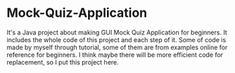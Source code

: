 # Mock-Quiz-Application
It's a Java project about making GUI Mock Quiz Application for beginners.
It includes the whole code of this project and each step of it.
Some of code is made by myself through tutorial, some of them are from examples online for reference for beginners.
I think maybe there will be more efficient code for replacement, so I put this project here.
